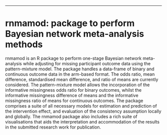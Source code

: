 *** 

# rnmamod: package to perform Bayesian network meta-analysis methods

rnmamod is an R package to perform one-stage Bayesian network meta-analysis while adjusting for missing participant outcome data using the pattern-mixture model. The package handles a data-frame of binary and continuous outcome data in the arm-based format. The odds ratio, mean difference, standardised mean difference, and ratio of means are currently considered. The pattern-mixture model allows the incorporation of the informative missingness odds ratio for binary outcomes, whilst the informative missingness difference of means and the informative missingness ratio of means for continuous outcomes. The package comprises a suite of all necessary models for estimation and prediction of the intervention effect, and evaluation of the consistency assumption locally and globally. The rnmamod package also includes a rich suite of visualisations that aids the interpretation and accommodation of the results in the submitted research work for publication.

